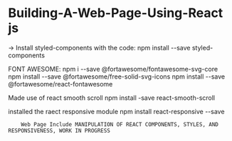 # Building-A-Web-Page-Using-React js

-> Install styled-components with the code: npm install --save styled-components

FONT AWESOME:  npm i --save @fortawesome/fontawesome-svg-core
               npm install --save @fortawesome/free-solid-svg-icons
               npm install --save @fortawesome/react-fontawesome
               
Made use of react smooth scroll npm install -save react-smooth-scroll

installed the raect responsive module npm install react-responsive --save
               
        Web Page Include MANIPULATION OF REACT COMPONENTS, STYLES, AND RESPONSIVENESS, WORK IN PROGRESS
